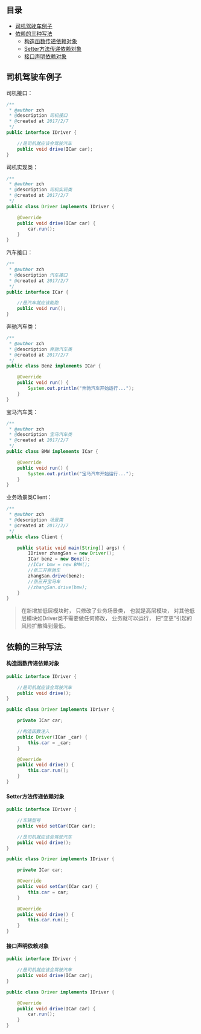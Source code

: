 ## 目录
- [司机驾驶车例子](#司机驾驶车例子)
- [依赖的三种写法](#依赖的三种写法)
  - [构造函数传递依赖对象](#构造函数传递依赖对象)
  - [Setter方法传递依赖对象](#setter方法传递依赖对象)
  - [接口声明依赖对象](#接口声明依赖对象)






## 司机驾驶车例子
司机接口：

```Java
/**
 * @author zch
 * @description 司机接口
 * @created at 2017/2/7
 */
public interface IDriver {

    //是司机就应该会驾驶汽车
    public void drive(ICar car);
}
```

司机实现类：

```Java
/**
 * @author zch
 * @description 司机实现类
 * @created at 2017/2/7
 */
public class Driver implements IDriver {

    @Override
    public void drive(ICar car) {
        car.run();
    }
}
```

汽车接口：

```Java
/**
 * @author zch
 * @description 汽车接口
 * @created at 2017/2/7
 */
public interface ICar {

    //是汽车就应该能跑
    public void run();
}
```

奔驰汽车类：

```Java
/**
 * @author zch
 * @description 奔驰汽车类
 * @created at 2017/2/7
 */
public class Benz implements ICar {

    @Override
    public void run() {
        System.out.println("奔驰汽车开始运行...");
    }
}
```

宝马汽车类：

```Java
/**
 * @author zch
 * @description 宝马汽车类
 * @created at 2017/2/7
 */
public class BMW implements ICar {

    @Override
    public void run() {
        System.out.println("宝马汽车开始运行...");
    }
}
```

业务场景类Client：

```Java
/**
 * @author zch
 * @description 场景类
 * @created at 2017/2/7
 */
public class Client {

    public static void main(String[] args) {
        IDriver zhangSan = new Driver();
        ICar benz = new Benz();
        //ICar bmw = new BMW();
        //张三开奔驰车
        zhangSan.drive(benz);
        //张三开宝马车
        //zhangSan.drive(bmw);
    }
}
```

> 在新增加低层模块时， 只修改了业务场景类， 也就是高层模块， 对其他低层模块如Driver类不需要做任何修改， 业务就可以运行， 把“变更”引起的风险扩散降到最低。

## 依赖的三种写法
#### 构造函数传递依赖对象
```Java
public interface IDriver {

    //是司机就应该会驾驶汽车
    public void drive();
}
```

```Java
public class Driver implements IDriver {

    private ICar car;

    //构造函数注入
    public Driver(ICar _car) {
        this.car = _car;
    }

    @Override
    public void drive() {
        this.car.run();
    }
}
```

#### Setter方法传递依赖对象
```Java
public interface IDriver {

    //车辆型号
    public void setCar(ICar car);

    //是司机就应该会驾驶汽车
    public void drive();
}
```

```Java
public class Driver implements IDriver {

    private ICar car;

    @Override
    public void setCar(ICar car) {
        this.car = car;
    }

    @Override
    public void drive() {
        this.car.run();
    }
}
```

#### 接口声明依赖对象
```Java
public interface IDriver {

    //是司机就应该会驾驶汽车
    public void drive(ICar car);
}
```
```Java
public class Driver implements IDriver {

    @Override
    public void drive(ICar car) {
        car.run();
    }
}
```